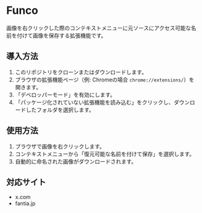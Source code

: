 # Funco
画像を右クリックした際のコンテキストメニューに元ソースにアクセス可能な名前を付けて画像を保存する拡張機能です。

## 導入方法
1. このリポジトリをクローンまたはダウンロードします。
2. ブラウザの拡張機能ページ（例: Chromeの場合 `chrome://extensions/`）を開きます。
3. 「デベロッパーモード」を有効にします。
4. 「パッケージ化されていない拡張機能を読み込む」をクリックし、ダウンロードしたフォルダを選択します。

## 使用方法
1. ブラウザで画像を右クリックします。
2. コンテキストメニューから「復元可能な名前を付けて保存」を選択します。
3. 自動的に命名された画像がダウンロードされます。

## 対応サイト
* x.com
* fantia.jp
